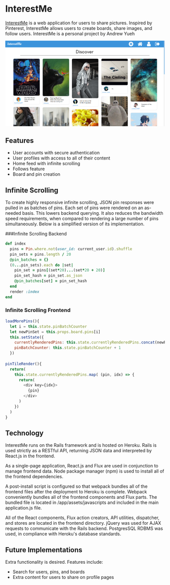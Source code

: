 # InterestMe

[InterestMe](https://interest-me.herokuapp.com/#/) is a web application for users to share pictures. Inspired by Pinterest, InterestMe allows users to create boards, share images, and follow users. InterestMe is a personal project by Andrew Yueh

![homepage]

## Features

 - User accounts with secure authentication
 - User profiles with access to all of their content
 - Home feed with infinite scrolling
 - Follows feature
 - Board and pin creation

## Infinite Scrolling

To create highly responsive infinite scrolling, JSON pin responses were pulled in as batches of pins. Each set of pins were rendered on an as-needed basis. This lowers backend querying. It also reduces the bandwidth speed requirements, when compared to rendering a large number of pins simultaneously. Below is a simplified version of its implementation.

###Infinite Scrolling Backend
```ruby
def index
  pins = Pin.where.not(user_id: current_user.id).shuffle
  pin_sets = pins.length / 20
  @pin_batches = {}
  (0...pin_sets).each do |set|
    pin_set = pins[(set*20)...(set*20 + 20)]
    pin_set_hash = pin_set.as_json
    @pin_batches[set] = pin_set_hash
  end
  render :index
end
```

### Infinite Scrolling Frontend
```javascript
loadMorePins(){
  let i = this.state.pinBatchCounter
  let newPinSet = this.props.board.pins[i]
  this.setState({
    currentlyRenderedPins: this.state.currentlyRenderedPins.concat(newPinSet),
    pinBatchCounter: this.state.pinBatchCounter + 1
  })

pinTileRender(){
  return(
    this.state.currentlyRenderedPins.map( (pin, idx) => {
      return(
        <div key={idx}>
          {pin}
        </div>
      )
    })
  )
}
```

## Technology

InterestMe runs on the Rails framework and is hosted on Heroku. Rails is used strictly as a RESTful API, returning JSON data and interpreted by React.js in the frontend.

As a single-page application, React.js and Flux are used in conjunction to manage frontend data. Node package manager (npm) is used to install all of the frontend dependencies.

A post-install script is configured so that webpack bundles all of the frontend files after the deployment to Heroku is complete. Webpack conveniently bundles all of the frontend components and Flux parts. The bundled file is located in /app/assets/javascripts and included in the main application.js file.

All of the React components, Flux action creators, API utilities, dispatcher, and stores are located in the frontend directory. jQuery was used for AJAX requests to communicate with the Rails backend. PostgresSQL RDBMS was used, in compliance with Heroku's database standards.

## Future Implementations
Extra functionality is desired. Features include:
- Search for users, pins, and boards
- Extra content for users to share on profile pages

[homepage]: ./docs/images/homepage.png
